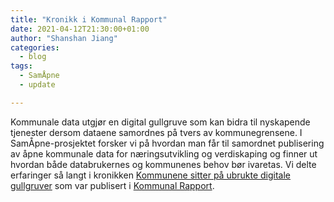 ```yaml
---
title: "Kronikk i Kommunal Rapport"
date: 2021-04-12T21:30:00+01:00
author: "Shanshan Jiang"
categories:
  - blog
tags:
  - SamÅpne
  - update

---
```


Kommunale data utgjør en digital gullgruve som kan bidra til nyskapende tjenester dersom dataene samordnes på tvers av kommunegrensene. I SamÅpne-prosjektet forsker vi på hvordan man får til samordnet publisering av åpne kommunale data for næringsutvikling og verdiskaping og finner ut hvordan både databrukernes og kommunenes behov bør ivaretas. Vi delte erfaringer så langt i kronikken [Kommunene sitter på ubrukte digitale gullgruver](https://www.kommunal-rapport.no/kronikk/kommunene-sitter-pa-ubrukte-digitale-gullgruver/128749!/) som var publisert i [Kommunal Rapport](https://www.kommunal-rapport.no/).
